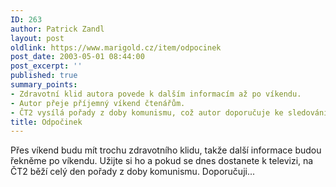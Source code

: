 ```yaml
---
ID: 263
author: Patrick Zandl
layout: post
oldlink: https://www.marigold.cz/item/odpocinek
post_date: 2003-05-01 08:44:00
post_excerpt: ''
published: true
summary_points:
- Zdravotní klid autora povede k dalším informacím až po víkendu.
- Autor přeje příjemný víkend čtenářům.
- ČT2 vysílá pořady z doby komunismu, což autor doporučuje ke sledování.
title: Odpočinek
---
```


Přes víkend budu mít trochu zdravotního klidu, takže další informace budou řekněme po víkendu. Užijte si ho a pokud se dnes dostanete k televizi, na ČT2 běží celý den pořady z doby komunismu. Doporučuji...